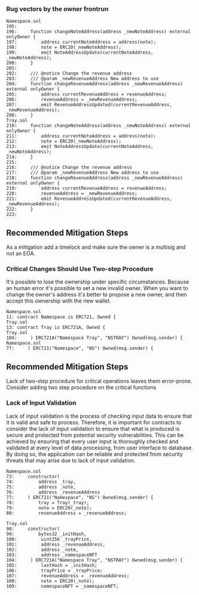 ### Rug vectors by the owner frontrun

``` solidity
Namespace.sol
195: 
196:     function changeNoteAddress(address _newNoteAddress) external onlyOwner {
197:         address currentNoteAddress = address(note);
198:         note = ERC20(_newNoteAddress);
199:         emit NoteAddressUpdate(currentNoteAddress, _newNoteAddress);
200:     }
201: 
202:     /// @notice Change the revenue address
203:     /// @param _newRevenueAddress New address to use
204:     function changeRevenueAddress(address _newRevenueAddress) external onlyOwner {
205:         address currentRevenueAddress = revenueAddress;
206:         revenueAddress = _newRevenueAddress;
207:         emit RevenueAddressUpdated(currentRevenueAddress, _newRevenueAddress);
208:     }
Tray.sol
210:     function changeNoteAddress(address _newNoteAddress) external onlyOwner {
211:         address currentNoteAddress = address(note);
212:         note = ERC20(_newNoteAddress);
213:         emit NoteAddressUpdate(currentNoteAddress, _newNoteAddress);
214:     }
215: 
216:     /// @notice Change the revenue address
217:     /// @param _newRevenueAddress New address to use
218:     function changeRevenueAddress(address _newRevenueAddress) external onlyOwner {
219:         address currentRevenueAddress = revenueAddress;
220:         revenueAddress = _newRevenueAddress;
221:         emit RevenueAddressUpdated(currentRevenueAddress, _newRevenueAddress);
222:     }
223: 
```

## Recommended Mitigation Steps
As a mitigation add a timelock and make sure the owner is a multisig and not an EOA.

### Critical Changes Should Use Two-step Procedure
It's possible to lose the ownership under specific circumstances.
Because an human error it's possible to set a new invalid owner. When you want to change the owner's address it's better to propose a new owner, and then accept this ownership with the new wallet.

``` solidity
Namespace.sol
11: contract Namespace is ERC721, Owned {
Tray.sol
13: contract Tray is ERC721A, Owned {
Tray.sol
104:     ) ERC721A("Namespace Tray", "NSTRAY") Owned(msg.sender) {
Namespace.sol
77:     ) ERC721("Namespace", "NS") Owned(msg.sender) {    
```

## Recommended Mitigation Steps
Lack of two-step procedure for critical operations leaves them error-prone. Consider adding two step procedure on the critical functions

### Lack of Input Validation
Lack of input validation is the process of checking input data to ensure that it is valid and safe to process. Therefore, it is important for contracts to consider the lack of input validation to ensure that what is produced is secure and protected from potential security vulnerabilities. This can be achieved by ensuring that every user input is thoroughly checked and validated at every level of data processing, from user interface to database. By doing so, the application can be reliable and protected from security threats that may arise due to lack of input validation.

``` solidity
Namespace.sol
73:     constructor(
74:         address _tray,
75:         address _note,
76:         address _revenueAddress
77:     ) ERC721("Namespace", "NS") Owned(msg.sender) {
78:         tray = Tray(_tray);
79:         note = ERC20(_note);
80:         revenueAddress = _revenueAddress;

Tray.sol
98:     constructor(
99:         bytes32 _initHash,
100:         uint256 _trayPrice,
101:         address _revenueAddress,
102:         address _note,
103:         address _namespaceNFT
104:     ) ERC721A("Namespace Tray", "NSTRAY") Owned(msg.sender) {
105:         lastHash = _initHash;
106:         trayPrice = _trayPrice;
107:         revenueAddress = _revenueAddress;
108:         note = ERC20(_note);
109:         namespaceNFT = _namespaceNFT;

```



